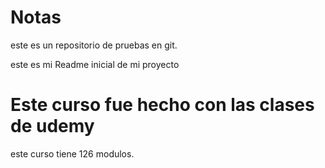 # Notas

este es un repositorio de pruebas en git.

este es mi Readme inicial de mi proyecto

# Este curso fue hecho con las clases de udemy

este curso tiene 126 modulos.
